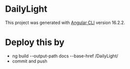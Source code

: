 # DailyLight

This project was generated with [Angular CLI](https://github.com/angular/angular-cli) version 16.2.2.


# Deploy this by
 - ng build --output-path docs --base-href /DailyLight/
 - commit and push
